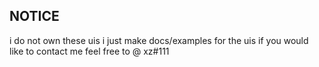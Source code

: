 ## NOTICE

i do not own these uis i just make docs/examples for the uis if you would like to contact me feel free to @ xz#111
